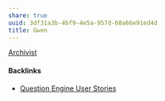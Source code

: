 ```yaml
---
share: true
uuid: 3df31a3b-4bf9-4e5a-957d-68a66e91ed4d
title: Gwen
---
```

[Archivist](../Archivist)

#### Backlinks

* [Question Engine User Stories](/f137b314-579f-42ab-8be5-1c72bf9ebcd9)